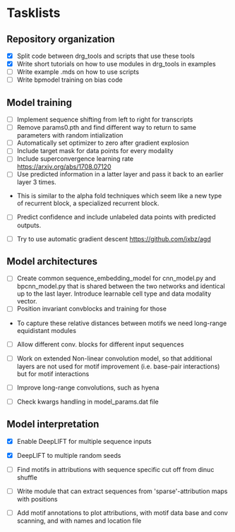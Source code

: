 # Tasklists

## Repository organization

- [x] Split code between drg_tools and scripts that use these tools
- [x] Write short tutorials on how to use modules in drg_tools in examples
- [ ] Write example .mds on how to use scripts
- [ ] Write bpmodel training on bias code

## Model training

- [ ] Implement sequence shifting from left to right for transcripts
- [ ] Remove params0.pth and find different way to return to same parameters with random intialization
- [ ] Automatically set optimizer to zero after gradient explosion
- [ ] Include target mask for data points for every modality
- [ ] Include superconvergence learning rate https://arxiv.org/abs/1708.07120
- [ ] Use predicted information in a latter layer and pass it back to an earlier layer 3 times.
- This is similar to the alpha fold techniques which seem like a new type of recurrent block, a specialized recurrent block.
- [ ] Predict confidence and include unlabeled data points with predicted outputs. 
- [ ] Try to use automatic gradient descent https://github.com/jxbz/agd


## Model architectures

- [ ] Create common sequence_embedding_model for cnn_model.py and bpcnn_model.py that is shared between the two networks and identical up to the last layer.
Introduce learnable cell type and data modality vector.
- [ ] Position invariant convblocks and training for those
- To capture these relative distances between motifs we need long-range equidistant modules
- [ ] Allow different conv. blocks for different input sequences
- [ ] Work on extended Non-linear convolution model, so that additional layers are not used for motif improvement (i.e. base-pair interactions) but for motif interactions
- [ ] Improve long-range convolutions, such as hyena
- [ ] Check kwargs handling in model_params.dat file


## Model interpretation 

- [x] Enable DeepLIFT for multiple sequence inputs
- [x] DeepLIFT to multiple random seeds
- [ ] Find motifs in attributions with sequence specific cut off from dinuc shuffle
- [ ] Write module that can extract sequences from 'sparse'-attribution maps with positions
- [ ] Add motif annotations to plot attributions, with motif data base and conv scanning, and with names and location file

